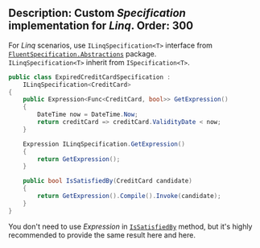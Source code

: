 Description: Custom <i>Specification</i> implementation for <i>Linq</i>.
Order: 300
---

For *Linq* scenarios, use `ILinqSpecification<T>` interface from [`FluentSpecification.Abstractions`](/FluentSpecification/api/FluentSpecification.Abstractions/) package.  
`ILinqSpecification<T>` inherit from `ISpecification<T>`.

```csharp
public class ExpiredCreditCardSpecification :
    ILinqSpecification<CreditCard>
{
    public Expression<Func<CreditCard, bool>> GetExpression()
    {
        DateTime now = DateTime.Now;
        return creditCard => creditCard.ValidityDate < now;
    }

    Expression ILinqSpecification.GetExpression()
    {
        return GetExpression();
    }

    public bool IsSatisfiedBy(CreditCard candidate)
    {
        return GetExpression().Compile().Invoke(candidate);
    }
}
```

You don't need to use *Expression* in [`IsSatisfiedBy`](/FluentSpecification/api/FluentSpecification.Abstractions.Generic/ISpecification_1/D6A7440D) method, but it's highly recommended to provide the same result here and here.